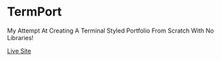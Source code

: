 # TermPort
My Attempt At Creating A Terminal Styled Portfolio From Scratch With No Libraries!

[Live Site](https://github.com/SX-9/term-port)